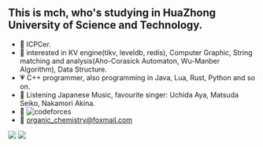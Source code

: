 ## This is mch, who's studying in HuaZhong University of Science and Technology.

- :blue_heart: ICPCer.
- :purple_heart: interested in KV engine(tikv, leveldb, redis), Computer Graphic, String matching and analysis(Aho-Corasick Automaton, Wu-Manber Algorithm), Data Structure.
- :heartpulse: C++ programmer, also programming in Java, Lua, Rust, Python and so on.
- :yellow_heart: Listening Japanese Music, favourite singer: Uchida Aya, Matsuda Seiko, Nakamori Akina.
- :heartbeat: ![codeforces](https://codeforces.com/profile/aya_uchida)
- :email: organic_chemistry@foxmail.com

![](https://github-readme-stats.vercel.app/api?username=sohardforaname&show_icons=true&theme=synthwave)
![](https://github-readme-stats.vercel.app/api/top-langs/?username=sohardforaname&hide=html,css&layout=compact&langs_count=9)

